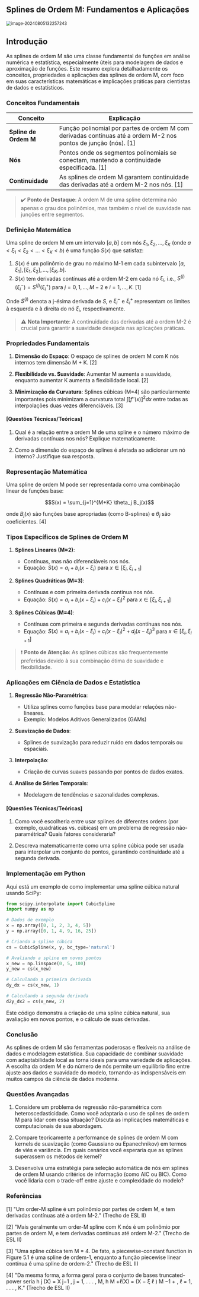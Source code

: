 ## Splines de Ordem M: Fundamentos e Aplicações

<img src="C:\Users\diego.rodrigues\AppData\Roaming\Typora\typora-user-images\image-20240805132257243.png" alt="image-20240805132257243" style="zoom:80%;" />

## Introdução

As splines de ordem M são uma classe fundamental de funções em análise numérica e estatística, especialmente úteis para modelagem de dados e aproximação de funções. Este resumo explora detalhadamente os conceitos, propriedades e aplicações das splines de ordem M, com foco em suas características matemáticas e implicações práticas para cientistas de dados e estatísticos.

### Conceitos Fundamentais

| Conceito              | Explicação                                                   |
| --------------------- | ------------------------------------------------------------ |
| **Spline de Ordem M** | Função polinomial por partes de ordem M com derivadas contínuas até a ordem M-2 nos pontos de junção (nós). [1] |
| **Nós**               | Pontos onde os segmentos polinomiais se conectam, mantendo a continuidade especificada. [1] |
| **Continuidade**      | As splines de ordem M garantem continuidade das derivadas até a ordem M-2 nos nós. [1] |

> ✔️ **Ponto de Destaque**: A ordem M de uma spline determina não apenas o grau dos polinômios, mas também o nível de suavidade nas junções entre segmentos.

### Definição Matemática

Uma spline de ordem M em um intervalo $[a,b]$ com nós $\xi_1, \xi_2, ..., \xi_K$ (onde $a < \xi_1 < \xi_2 < ... < \xi_K < b$) é uma função $S(x)$ que satisfaz:

1. $S(x)$ é um polinômio de grau no máximo M-1 em cada subintervalo $[a,\xi_1], [\xi_1,\xi_2], ..., [\xi_K,b]$.
2. $S(x)$ tem derivadas contínuas até a ordem M-2 em cada nó $\xi_i$, i.e., $S^{(j)}(\xi_i^-) = S^{(j)}(\xi_i^+)$ para $j = 0, 1, ..., M-2$ e $i = 1, ..., K$. [1]

Onde $S^{(j)}$ denota a j-ésima derivada de $S$, e $\xi_i^-$ e $\xi_i^+$ representam os limites à esquerda e à direita do nó $\xi_i$, respectivamente.

> ⚠️ **Nota Importante**: A continuidade das derivadas até a ordem M-2 é crucial para garantir a suavidade desejada nas aplicações práticas.

### Propriedades Fundamentais

1. **Dimensão do Espaço**: O espaço de splines de ordem M com K nós internos tem dimensão M + K. [2]

2. **Flexibilidade vs. Suavidade**: Aumentar M aumenta a suavidade, enquanto aumentar K aumenta a flexibilidade local. [2]

3. **Minimização da Curvatura**: Splines cúbicas (M=4) são particularmente importantes pois minimizam a curvatura total $\int [f''(x)]^2 dx$ entre todas as interpolações duas vezes diferenciáveis. [3]

#### [Questões Técnicas/Teóricas]

1. Qual é a relação entre a ordem M de uma spline e o número máximo de derivadas contínuas nos nós? Explique matematicamente.

2. Como a dimensão do espaço de splines é afetada ao adicionar um nó interno? Justifique sua resposta.

### Representação Matemática

Uma spline de ordem M pode ser representada como uma combinação linear de funções base:

$$S(x) = \sum_{j=1}^{M+K} \theta_j B_j(x)$$

onde $B_j(x)$ são funções base apropriadas (como B-splines) e $\theta_j$ são coeficientes. [4]

### Tipos Específicos de Splines de Ordem M

1. **Splines Lineares (M=2)**:
   - Contínuas, mas não diferenciáveis nos nós.
   - Equação: $S(x) = a_i + b_i(x - \xi_i)$ para $x \in [\xi_i, \xi_{i+1}]$

2. **Splines Quadráticas (M=3)**:
   - Contínuas e com primeira derivada contínua nos nós.
   - Equação: $S(x) = a_i + b_i(x - \xi_i) + c_i(x - \xi_i)^2$ para $x \in [\xi_i, \xi_{i+1}]$

3. **Splines Cúbicas (M=4)**:
   - Contínuas com primeira e segunda derivadas contínuas nos nós.
   - Equação: $S(x) = a_i + b_i(x - \xi_i) + c_i(x - \xi_i)^2 + d_i(x - \xi_i)^3$ para $x \in [\xi_i, \xi_{i+1}]$

> ❗ **Ponto de Atenção**: As splines cúbicas são frequentemente preferidas devido à sua combinação ótima de suavidade e flexibilidade.

### Aplicações em Ciência de Dados e Estatística

1. **Regressão Não-Paramétrica**: 
   - Utiliza splines como funções base para modelar relações não-lineares.
   - Exemplo: Modelos Aditivos Generalizados (GAMs)

2. **Suavização de Dados**:
   - Splines de suavização para reduzir ruído em dados temporais ou espaciais.

3. **Interpolação**:
   - Criação de curvas suaves passando por pontos de dados exatos.

4. **Análise de Séries Temporais**:
   - Modelagem de tendências e sazonalidades complexas.

#### [Questões Técnicas/Teóricas]

1. Como você escolheria entre usar splines de diferentes ordens (por exemplo, quadráticas vs. cúbicas) em um problema de regressão não-paramétrica? Quais fatores consideraria?

2. Descreva matematicamente como uma spline cúbica pode ser usada para interpolar um conjunto de pontos, garantindo continuidade até a segunda derivada.

### Implementação em Python

Aqui está um exemplo de como implementar uma spline cúbica natural usando SciPy:

```python
from scipy.interpolate import CubicSpline
import numpy as np

# Dados de exemplo
x = np.array([0, 1, 2, 3, 4, 5])
y = np.array([0, 1, 4, 9, 16, 25])

# Criando a spline cúbica
cs = CubicSpline(x, y, bc_type='natural')

# Avaliando a spline em novos pontos
x_new = np.linspace(0, 5, 100)
y_new = cs(x_new)

# Calculando a primeira derivada
dy_dx = cs(x_new, 1)

# Calculando a segunda derivada
d2y_dx2 = cs(x_new, 2)
```

Este código demonstra a criação de uma spline cúbica natural, sua avaliação em novos pontos, e o cálculo de suas derivadas.

### Conclusão

As splines de ordem M são ferramentas poderosas e flexíveis na análise de dados e modelagem estatística. Sua capacidade de combinar suavidade com adaptabilidade local as torna ideais para uma variedade de aplicações. A escolha da ordem M e do número de nós permite um equilíbrio fino entre ajuste aos dados e suavidade do modelo, tornando-as indispensáveis em muitos campos da ciência de dados moderna.

### Questões Avançadas

1. Considere um problema de regressão não-paramétrica com heteroscedasticidade. Como você adaptaria o uso de splines de ordem M para lidar com essa situação? Discuta as implicações matemáticas e computacionais de sua abordagem.

2. Compare teoricamente a performance de splines de ordem M com kernels de suavização (como Gaussiano ou Epanechnikov) em termos de viés e variância. Em quais cenários você esperaria que as splines superassem os métodos de kernel?

3. Desenvolva uma estratégia para seleção automática de nós em splines de ordem M usando critérios de informação (como AIC ou BIC). Como você lidaria com o trade-off entre ajuste e complexidade do modelo?

### Referências

[1] "Um order-M spline é um polinômio por partes de ordem M, e tem derivadas contínuas até a ordem M-2." (Trecho de ESL II)

[2] "Mais geralmente um order-M spline com K nós é um polinômio por partes de ordem M, e tem derivadas contínuas até ordem M-2." (Trecho de ESL II)

[3] "Uma spline cúbica tem M = 4. De fato, a piecewise-constant function in Figure 5.1 é uma spline de ordem-1, enquanto a função piecewise linear contínua é uma spline de ordem-2." (Trecho de ESL II)

[4] "Da mesma forma, a forma geral para o conjunto de bases truncated-power seria
h j (X) = X j−1 , j = 1, . . . , M,
h M +ℓ(X) = (X − ξ ℓ ) M −1 + , ℓ = 1, . . . , K." (Trecho de ESL II)